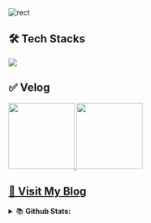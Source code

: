 ![rect](https://capsule-render.vercel.app/api?type=rect&color=gradient&text=%20%20Kyojin%20%20&fontAlign=30&fontSize=40&textBg=true&desc=Front-End%20Developer&descAlign=60&descAlignY=50&animation=scaleIn)

<p>
  <h2 align="left">🛠 Tech Stacks</h2>
</p>
<p align="left">
  <a href="https://skillicons.dev">
    <img src="https://skillicons.dev/icons?i=js,ts,react,next,redux,webpack,vite,tailwind,emotion,git,github,figma,notion" />
  </a>
</p>


<p>
  <h2 align="left">✅ Velog</h3>
</p>
<p align="left">
  <a href="https://velog.io/@owen1127">
    <img height="130px" src="https://velog-readme-stats.vercel.app/api?name=owen1127&color=dark" />
    <img height="130px" src="https://velog-readme-stats.vercel.app/api/list?name=owen1127&color=dark" />
  </a>
</p>

<h2 align="left"><a href="https://www.bobcost.kr" target="_blank" rel="noopener noreferrer">🔗 Visit My Blog</a></h2>

<details>
<summary>📚 <b>Github Stats: </b></summary>
<br>
<p align="center">
  <img src="https://github-readme-stats.vercel.app/api?username=haryan248&&show_icons=true&theme=react&line_height=27"/>
  <img src="https://github-readme-stats.vercel.app/api/top-langs/?username=haryan248&theme=react&langs_count=3">
</p>
</details>




